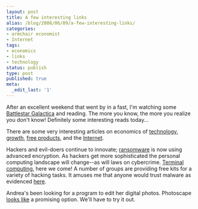 ```yaml
---
layout: post
title: A few interesting links
alias: /blog/2008/06/09/a-few-interesting-links/
categories:
- armchair economist
- Internet
tags:
- economics
- links
- technology
status: publish
type: post
published: true
meta:
  _edit_last: '1'
---
```

After an excellent weekend that went by in a fast, I'm watching some <a title="Battlestar Galactica" href="http://en.wikipedia.org/wiki/Battlestar_Galactica" target="_blank">Battlestar Galactica</a> and reading. The more you know, the more you realize you don't know! Definitely some interesting reads today...

There are some very interesting articles on economics of <a title="spooky ecnomics of technology" href="http://www.unionsquareventures.com/2008/06/the_spooky_econ.html">technology</a>, <a title="economics of growth" href="http://www.econlib.org/Library/Enc/EconomicGrowth.html" target="_blank">growth</a>, <a title="the economics of free" href="http://www.techdirt.com/articles/20070503/012939.shtml" target="_blank">free products</a>, and the <a title="who knew Vanity Fair did tech?" href="http://www.vanityfair.com/culture/features/2008/07/internet200807" target="_blank">Internet</a>.

Hackers and evil-doers continue to innovate; <a title="1024 bit RSA encryption :'(" href="http://blogs.zdnet.com/security/?p=1251" target="_blank">ransomware</a> is now using advanced encryption. As hackers get more sophisticated the personal computing landscape will change--as will laws on cybercrime. <a title="the information lifecycle - terminal computing" href="http://www.byteandswitch.com/document.asp?doc_id=57614" target="_blank">Terminal computing</a>, here we come! A  number of groups are providing free kits for a variety of hacking tasks. It amuses me that anyone would trust malware as evidenced <a title="no honor among thieves" href="http://news.netcraft.com/archives/2008/01/22/mrbrain_stealing_phish_from_fraudsters.html" target="_blank">here</a>.

Andrea's been looking for a program to edit her digital photos. Photoscape <a title="photoscape described on lifehacker" href="http://lifehacker.com/395132/photoscape-fixes-and-enhances-your-pictures" target="_blank">looks like</a> a promising option. We'll have to try it out.
